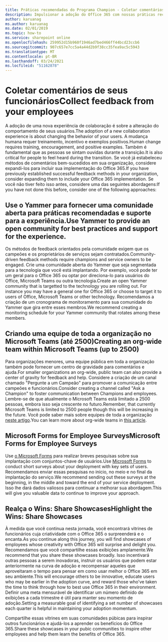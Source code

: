 ```yaml
---
title: Práticas recomendadas do Programa Champion - Coletar comentários
description: Impulsionar a adoção do Office 365 com nossas práticas recomendadas do Programa Champion
author: karuanag
ms.author: karuanag
ms.date: 02/01/2019
ms.topic: how-to
ms.service: sharepoint online
ms.openlocfilehash: 259952d15b960f1946ad7bed466ff44bcd23ccb6
ms.sourcegitcommit: 907c657e7cc5a4a44d2b9f38cc35fea9ac5c5943
ms.translationtype: MT
ms.contentlocale: pt-BR
ms.lasthandoff: 03/24/2021
ms.locfileid: "51162878"
---
```

# <a name="collect-feedback-from-your-employees"></a><span data-ttu-id="1bac0-103">Coletar comentários de seus funcionários</span><span class="sxs-lookup"><span data-stu-id="1bac0-103">Collect feedback from your employees</span></span>

<span data-ttu-id="1bac0-104">A adoção de uma nova experiência de colaboração é sobre a alteração do comportamento de seus usuários.</span><span class="sxs-lookup"><span data-stu-id="1bac0-104">The adoption of a new collaboration experience is about changing the behavior of your users.</span></span> <span data-ttu-id="1bac0-105">A mudança humana requer treinamento, incentivo e exemplos positivos.</span><span class="sxs-lookup"><span data-stu-id="1bac0-105">Human change requires training, encouragement, and positive examples.</span></span> <span data-ttu-id="1bac0-106">Também é fundamental que as pessoas se sintam ouvidas durante a transição.</span><span class="sxs-lookup"><span data-stu-id="1bac0-106">It is also critical for people to feel heard during the transition.</span></span> <span data-ttu-id="1bac0-107">Se você já estabeleceu métodos de comentários bem-sucedidos em sua organização, considere expandi-los para incluir sua implementação do Office 365.</span><span class="sxs-lookup"><span data-stu-id="1bac0-107">If you have previously established successful feedback methods in your organization, consider expanding them to include your Office 365 implementation.</span></span> <span data-ttu-id="1bac0-108">Se você não tiver feito isso antes, considere uma das seguintes abordagens:</span><span class="sxs-lookup"><span data-stu-id="1bac0-108">If you have not done this before, consider one of the following approaches:</span></span>

## <a name="use-yammer-to-provide-an-open-community-for-best-practices-and-support-for-the-experience"></a><span data-ttu-id="1bac0-109">Use o Yammer para fornecer uma comunidade aberta para práticas recomendadas e suporte para a experiência.</span><span class="sxs-lookup"><span data-stu-id="1bac0-109">Use Yammer to provide an open community for best practices and support for the experience.</span></span>
<span data-ttu-id="1bac0-110">Os métodos de feedback orientados pela comunidade exigem que os campeões e os proprietários de serviços sejam contratados.</span><span class="sxs-lookup"><span data-stu-id="1bac0-110">Community-driven feedback methods require champions and service owners to be engaged.</span></span> <span data-ttu-id="1bac0-111">Crie uma comunidade aberta do Yammer que seja segmentada para a tecnologia que você está implantando.  Por exemplo, você pode ter um geral para o Office 365 ou optar por direciona-lo para usuários do Office, Microsoft Teams ou outra tecnologia.</span><span class="sxs-lookup"><span data-stu-id="1bac0-111">Create an open Yammer community that is targetted to the technology you are rolling out.  For instance you may have a general one for Office 365 or choose to target it to users of Office, Microsoft Teams or other technology.</span></span>  <span data-ttu-id="1bac0-112">Recomendamos a criação de um cronograma de monitoramento para sua comunidade do Yammer que gira entre esses membros.</span><span class="sxs-lookup"><span data-stu-id="1bac0-112">We recommend creating a monitoring schedule for your Yammer community that rotates among these members.</span></span> 

## <a name="creating-an-org-wide-team-within-microsoft-teams-up-to-2500"></a><span data-ttu-id="1bac0-113">Criando uma equipe de toda a organização no Microsoft Teams (até 2500)</span><span class="sxs-lookup"><span data-stu-id="1bac0-113">Creating an org-wide team within Microsoft Teams (up to 2500)</span></span>
<span data-ttu-id="1bac0-114">Para organizações menores, uma equipe pública em toda a organização também pode fornecer um centro de gravidade para comentários e ajuda.</span><span class="sxs-lookup"><span data-stu-id="1bac0-114">For smaller organizations an org-wide, public team can also provide a center of gravity for feedback and help.</span></span>  <span data-ttu-id="1bac0-115">Considere a criação de um canal chamado "Pergunte a um Campeão" para promover a comunicação entre campeões e funcionários.</span><span class="sxs-lookup"><span data-stu-id="1bac0-115">Consider creating a channel called "Ask a Champion" to foster communication between Champions and employees.</span></span>  <span data-ttu-id="1bac0-116">Lembre-se de que atualmente o Microsoft Teams está limitado a 2500 pessoas, embora isso seja crescente no futuro.</span><span class="sxs-lookup"><span data-stu-id="1bac0-116">Remember, that currently Microsoft Teams is limited to 2500 people though this will be increasing in the future.</span></span> <span data-ttu-id="1bac0-117">Você pode saber mais sobre equipes de toda a organização [neste artigo](/microsoftteams/create-an-org-wide-team).</span><span class="sxs-lookup"><span data-stu-id="1bac0-117">You can learn more about org-wide teams in [this article](/microsoftteams/create-an-org-wide-team).</span></span> 

## <a name="microsoft-forms-for-employee-surveys"></a><span data-ttu-id="1bac0-118">Microsoft Forms for Employee Surveys</span><span class="sxs-lookup"><span data-stu-id="1bac0-118">Microsoft Forms for Employee Surveys</span></span>

<span data-ttu-id="1bac0-119">Use [o Microsoft Forms](https://support.office.com/forms) para realizar breves pesquisas sobre sua implantação com conjuntos-chave de usuários.</span><span class="sxs-lookup"><span data-stu-id="1bac0-119">Use [Microsoft Forms](https://support.office.com/forms) to conduct short surveys about your deployment with key sets of users.</span></span>  <span data-ttu-id="1bac0-120">Recomendamos enviar essas pesquisas no início, no meio e no final da implantação do serviço.</span><span class="sxs-lookup"><span data-stu-id="1bac0-120">We recommend sending out these surveys at the beginning, in the middle and toward the end of your service deployment.</span></span>  <span data-ttu-id="1bac0-121">Isso lhe dará dados valiosos para continuar a melhorar sua abordagem.</span><span class="sxs-lookup"><span data-stu-id="1bac0-121">This will give you valuable data to continue to improve your approach.</span></span>  

## <a name="highlight-the-wins-share-showcases"></a><span data-ttu-id="1bac0-122">Realça o Wins: Share Showcases</span><span class="sxs-lookup"><span data-stu-id="1bac0-122">Highlight the Wins: Share Showcases</span></span>
<span data-ttu-id="1bac0-123">À medida que você continua nesta jornada, você encontrará vitrines de funcionários cuja criatividade com o Office 365 o surpreenderá e o encanta.</span><span class="sxs-lookup"><span data-stu-id="1bac0-123">As you continue along this journey, you will find showcases of employees whose creativity with Office 365 will surprise and delight you.</span></span> <span data-ttu-id="1bac0-124">Recomendamos que você compartilhe essas exibições amplamente.</span><span class="sxs-lookup"><span data-stu-id="1bac0-124">We recommend that you share these showcases broadly.</span></span> <span data-ttu-id="1bac0-125">Isso incentivará outras pessoas a serem inovadoras, instruir os usuários que podem estar anteriormente na curva de adoção e recompensar aqueles que aproveitaram o tempo para pensar em como usar melhor o Office 365 em seu ambiente.</span><span class="sxs-lookup"><span data-stu-id="1bac0-125">This will encourage others to be innovative, educate users who may be earlier in the adoption curve, and reward those who’ve taken the time to think through how to best use Office 365 in their environment.</span></span> <span data-ttu-id="1bac0-126">Definir uma meta mensurável de identificar um número definido de exibições a cada trimestre é útil para manter seu momento de adoção.</span><span class="sxs-lookup"><span data-stu-id="1bac0-126">Setting a measurable goal of identifying a set number of showcases each quarter is helpful in maintaining your adoption momentum.</span></span>

<span data-ttu-id="1bac0-127">Compartilhe essas vitrines em suas comunidades púbicas para inspirar outros funcionários e ajudá-los a aprender os benefícios do Office 365.</span><span class="sxs-lookup"><span data-stu-id="1bac0-127">Share these showcases in your pubic communities to inspire other employees and help them learn the benefits of Office 365.</span></span>